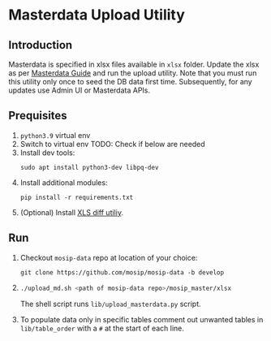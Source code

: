 # Masterdata Upload Utility

## Introduction
Masterdata is specified in xlsx files available in `xlsx` folder.  Update the xlsx as per [Masterdata Guide](https://docs.mosip.io/1.2.0/deployment/masterdata-guide) and run the upload utility. Note that you must run this utility only once to seed the DB data first time.  Subsequently, for any updates use Admin UI or Masterdata APIs.

## Prequisites
1. `python3.9` virtual env
1. Switch to virtual env
TODO: Check if below are needed
2. Install dev tools:
	```
	sudo apt install python3-dev libpq-dev
	```
3. Install additional modules:
	```
	pip install -r requirements.txt
	```
4. (Optional) Install [XLS diff utiliy](https://github.com/na-ka-na/ExcelCompare).

## Run
1. Checkout `mosip-data` repo at location of your choice:
    ```
    git clone https://github.com/mosip/mosip-data -b develop 
    ```
1. 
    ```sh
    ./upload_md.sh <path of mosip-data repo>/mosip_master/xlsx
    ```
    The shell script runs `lib/upload_masterdata.py` script.

1. To populate data only in specific tables comment out unwanted tables in `lib/table_order` with a `#` at the start of each line. 
